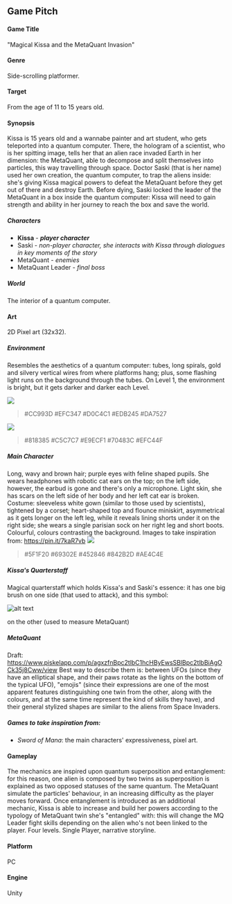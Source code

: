 ## Game Pitch 
#### Game Title 
"Magical Kissa and the MetaQuant Invasion"
#### Genre 
Side-scrolling platformer. 
#### Target 
From the age of 11 to 15 years old.
#### Synopsis 
Kissa is 15 years old and a wannabe painter and art student, who gets teleported into a quantum computer. There, the hologram of a scientist, who is her spitting image, tells her that an alien race invaded Earth in her dimension: the MetaQuant, able to decompose and split themselves into particles, this way travelling through space. Doctor Saski (that is her name) used her own creation, the quantum computer, to trap the aliens inside: she's giving Kissa magical powers to defeat the MetaQuant before they get out of there and destroy Earth. 
Before dying, Saski locked the leader of the MetaQuant in a box inside the quantum computer: Kissa will need to gain strength and ability in her journey to reach the box and save the world. 
##### Characters 
- **Kissa** - ***player character***
- Saski - *non-player character, she interacts with Kissa through dialogues in key moments of the story*
- MetaQuant - *enemies*
- MetaQuant Leader - *final boss*
##### World 
The interior of a quantum computer.
#### Art
2D Pixel art (32x32).
##### Environment 
Resembles the aesthetics of a quantum computer: tubes, long spirals, gold and silvery vertical wires from where platforms hang; plus, some flashing light runs on the background through the tubes. On Level 1, the environment is bright, but it gets darker and darker each Level. 

![](https://lh3.googleusercontent.com/proxy/z4_zVUdHn4IdfMWZEt718PKKJGm8-tF_YvIzxchDwZXrAg4Cnn5N6ZBx3mjnSoYzRVZrOgCeZ_GxYLxugyFxEhxpiFqQtCg3Qh6UzNxpFFWz7PCU2-Idq5tPoCBjYZavm7A)
> #CC993D #EFC347 #D0C4C1 #EDB245 #DA7527

![](https://wp.technologyreview.com/wp-content/uploads/2020/02/chandelier-13.jpg?fit=800,1042)
> #818385 #C5C7C7 #E9ECF1 #70483C #EFC44F

##### Main Character 
Long, wavy and brown hair; purple eyes with feline shaped pupils. 
She wears headphones with robotic cat ears on the top; on the left side, however, the earbud is gone and there's only a microphone.
Light skin, she has scars on the left side of her body and her left cat ear is broken.  
Costume: sleeveless white gown (similar to those used by scientists), tightened by a corset; heart-shaped top and flounce miniskirt, asymmetrical as it gets longer on the left leg, while it reveals lining shorts under it on the right side; she wears a single parisian sock on her right leg and short boots. 
Colourful, colours contrasting the background.
Images to take inspiration from: 
https://pin.it/7kaR7vb
![](https://scontent-mxp1-1.xx.fbcdn.net/v/t1.0-9/166332707_5237739126296325_4883294248246350245_n.jpg?_nc_cat=111&ccb=1-3&_nc_sid=730e14&_nc_ohc=dBC7qUkX0SsAX_CcEdb&_nc_ht=scontent-mxp1-1.xx&oh=0ce9ca478f8b68910ce6e7631b0dbd00&oe=608669E2)
> #5F1F20 #69302E #452846 #842B2D #AE4C4E
##### Kissa's Quarterstaff 
Magical quarterstaff which holds Kissa's and Saski's essence: it has one big brush on one side (that used to attack), and this symbol: 

![alt text](https://static.independent.co.uk/s3fs-public/thumbnails/image/2018/03/01/17/atom-electron-orbit.jpg?width=640&auto=webp&quality=75)

on the other (used to measure MetaQuant)
##### MetaQuant 
Draft: https://www.piskelapp.com/p/agxzfnBpc2tlbC1hcHByEwsSBlBpc2tlbBiAgOCk35j8Cww/view 
Best way to describe them is: between UFOs (since they have an elliptical shape, and their paws rotate as the lights on the bottom of the typical UFO), "emojis" (since their expressions are one of the most apparent features distinguishing one twin from the other, along with the colours, and at the same time represent the kind of skills they have), and their general stylized shapes are similar to the aliens from Space Invaders. 
##### Games to take inspiration from: 
- _Sword of Mana_: the main characters' expressiveness, pixel art.
#### Gameplay 
The mechanics are inspired upon quantum superposition and entanglement: for this reason, one alien is composed by two twins as superposition is explained as two opposed statuses of the same quantum. The MetaQuant simulate the particles' behaviour, in an increasing difficulty as the player moves forward.
Once entanglement is introduced as an additional mechanic, Kissa is able to increase and build her powers according to the typology of MetaQuant twin she's "entangled" with: this will change the MQ Leader fight skills depending on the alien who's not been linked to the player. 
Four levels.
Single Player, narrative storyline. 
#### Platform 
PC
#### Engine 
Unity
